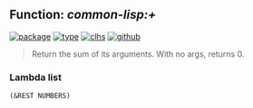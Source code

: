 ## Function: ***common-lisp:+***
[![package](https://img.shields.io/badge/Package-COMMON--LISP-5f9ea0.svg?style=social&colorA=999999)](../) [![type](https://img.shields.io/badge/Type-Function-5f9ea0.svg?style=social&colorA=999999)](../#function) [![clhs](https://img.shields.io/badge/CLHS-+-5f9ea0.svg?style=social&colorA=999999)](http://www.lispworks.com/documentation/HyperSpec/Body/a_pl.htm) [![github](https://img.shields.io/badge/GitHub-View_the_source-5f9ea0.svg?style=social&colorA=999999&logo=github)](https://github.com/sbcl/sbcl/blob/master/src/code/numbers.lisp/) 

> Return the sum of its arguments. With no args, returns 0.

### Lambda list
```
(&REST NUMBERS)
```
